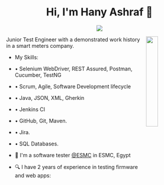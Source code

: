 
<h1 align="center">Hi, I'm Hany Ashraf 👋</h1>
<p align="center">
    <a href="https://www.linkedin.com/in/enghanyashrafembeddedsystems/"><img src="https://img.shields.io/badge/linkedin-%230177B5?style=flat&logo=linkedin&logoColor=white"/></a>
  </p>
  
  <img src="https://github.com/mohamedabusrea/mohamedabusrea/blob/master/profile-img.png" align="right" width="25%"/>

Junior Test Engineer with a demonstrated work history in a smart meters company.


- My Skills:
- • Selenium WebDriver, REST Assured, Postman, Cucumber, TestNG
- • Scrum, Agile, Software Development lifecycle
- • Java, JSON, XML, Gherkin
- • Jenkins CI
- • GitHub, Git, Maven.
- • Jira.
- • SQL Databases.


- 🔭 I'm a software tester [@ESMC](https://www.linkedin.com/company/egyptian-smart-meters-company/mycompany/) in ESMC, Egypt
- 🔍 I have 2 years of experience in testing firmware and web apps: 


